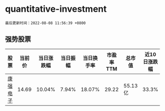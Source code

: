# quantitative-investment

`最后更新时间：2022-08-08 11:56:39 +0800`

## 强势股票

|股票|当前价|当日涨跌幅|当日振幅|当日换手率|市盈率TTM|总市值|近10日涨跌幅|
|----|----|----|----|----|----|----|----|
|[康强电子](https://xueqiu.com/S/SZ002119)|14.69|10.04%|7.94%|18.07%|29.22|55.13亿|33.3%|
